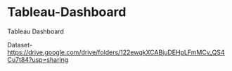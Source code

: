 # Tableau-Dashboard
Tableau Dashboard















Dataset-
https://drive.google.com/drive/folders/122ewqkXCABjuDEHpLFmMCv_QS4Cu7t84?usp=sharing

